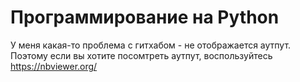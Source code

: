 # Программирование на Python

У меня какая-то проблема с гитхабом - не отображается аутпут. Поэтому если вы хотите посомтреть аутпут, воспользуйтесь https://nbviewer.org/
